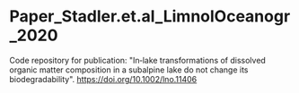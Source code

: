 # Paper_Stadler.et.al_LimnolOceanogr_2020
Code repository for publication: "In‐lake transformations of dissolved organic matter composition in a subalpine lake do not change its biodegradability".  https://doi.org/10.1002/lno.11406
